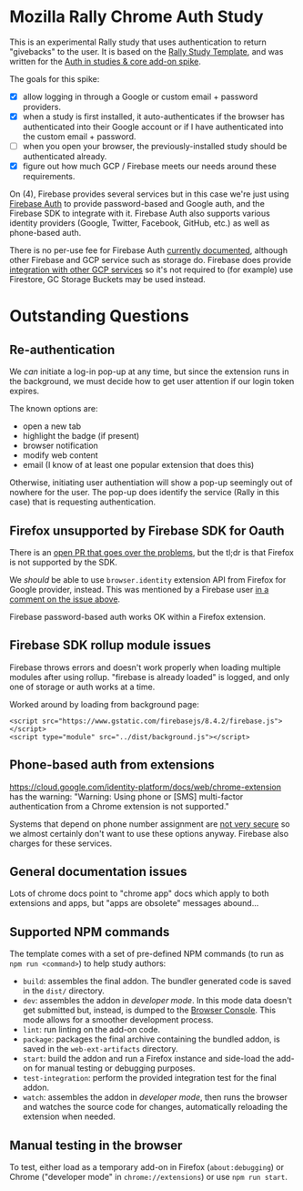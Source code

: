 # Mozilla Rally Chrome Auth Study
This is an experimental Rally study that uses authentication to return "givebacks" to the user. It is based on the [Rally Study Template](https://github.com/mozilla-rally/study-template/), and was written for the [Auth in studies & core add-on spike](https://github.com/mozilla-rally/rally-core-addon/issues/559).

The goals for this spike:
- [x] allow logging in through a Google or custom email + password providers.
- [x] when a study is first installed, it auto-authenticates if the browser has authenticated into their Google account or if I have authenticated into the custom email + password.
- [ ] when you open your browser, the previously-installed study should be authenticated already.
- [x] figure out how much GCP / Firebase meets our needs around these requirements.

On (4), Firebase provides several services but in this case we're just using [Firebase Auth](https://firebase.google.com/docs/auth) to provide password-based and Google auth, and the Firebase SDK to integrate with it. Firebase Auth also supports various identity providers (Google, Twitter, Facebook, GitHub, etc.) as well as phone-based auth.

There is no per-use fee for Firebase Auth [currently documented](https://firebase.google.com/pricing), although other Firebase and GCP service such as storage do. Firebase does provide [integration with other GCP services](https://firebase.google.com/docs/storage/gcp-integration) so it's not required to (for example) use Firestore, GC Storage Buckets may be used instead.

# Outstanding Questions
## Re-authentication
We *can* initiate a log-in pop-up at any time, but since the extension runs in the background, we must decide how to get user attention if our login token expires.

The known options are:

- open a new tab
- highlight the badge (if present)
- browser notification
- modify web content
- email (I know of at least one popular extension that does this)

Otherwise, initiating user authentiation will show a pop-up seemingly out of nowhere for the user. The pop-up does identify the service (Rally in this case) that
is requesting authentication.

## Firefox unsupported by Firebase SDK for Oauth

There is an [open PR that goes over the problems](https://github.com/firebase/firebase-js-sdk/issues/4002), but the tl;dr is that Firefox is not supported by the SDK.

We *should* be able to use `browser.identity` extension API from Firefox for Google provider, instead. This was mentioned by a Firebase user [in a comment on the
issue above](https://github.com/firebase/firebase-js-sdk/issues/4002#issuecomment-757486599).

Firebase password-based auth works OK within a Firefox extension.

## Firebase SDK rollup module issues
Firebase throws errors and doesn't work properly when loading multiple modules after using rollup. "firebase is already loaded" is logged, and only one of storage or auth works at a time.

Worked around by loading from background page:
```
<script src="https://www.gstatic.com/firebasejs/8.4.2/firebase.js"></script>
<script type="module" src="../dist/background.js"></script>
```

## Phone-based auth from extensions
https://cloud.google.com/identity-platform/docs/web/chrome-extension has the warning: "Warning: Using phone or [SMS] multi-factor authentication from a Chrome extension is not supported."

Systems that depend on phone number assignment are [not very secure](https://www.zdnet.com/article/microsoft-urges-users-to-stop-using-phone-based-multi-factor-authentication/) so we almost certainly don't want to use these options anyway. Firebase also charges for these services.

## General documentation issues
Lots of chrome docs point to "chrome app" docs which apply to both extensions and apps, but "apps are obsolete" messages abound...

## Supported NPM commands
The template comes with a set of pre-defined NPM commands (to run as `npm run <command>`) to help study authors:

* `build`: assembles the final addon. The bundler generated code is saved in the `dist/` directory.
* `dev`: assembles the addon in _developer mode_. In this mode data doesn't get submitted but, instead, is dumped to the [Browser Console](https://developer.mozilla.org/en-US/docs/Tools/Browser_Console). This mode allows for a smoother development process.
* `lint`: run linting on the add-on code.
* `package`: packages the final archive containing the bundled addon, is saved in the `web-ext-artifacts` directory.
* `start`: build the addon and run a Firefox instance and side-load the add-on for manual testing or debugging purposes.
* `test-integration`: perform the provided integration test for the final addon.
* `watch`: assembles the addon in _developer mode_, then runs the browser and watches the source code for changes, automatically reloading the extension when needed.

## Manual testing in the browser
To test, either load as a temporary add-on in Firefox (`about:debugging`) or Chrome ("developer mode" in `chrome://extensions`) or use `npm run start`.
